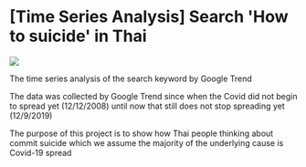 # [Time Series Analysis] Search 'How to suicide' in Thai

![](https://i.ibb.co/tmt9ZZF/BFFA88-E7-C35-C-4236-8-AD0-91-A8179-A9-FB8.jpg)

The time series analysis of the search keyword by Google Trend 

The data was collected by Google Trend since when the Covid did not begin to spread yet (12/12/2008) until now that still does not stop spreading yet (12/9/2019)

The purpose of this project is to show how Thai people thinking about commit suicide which we assume the majority of the underlying cause is Covid-19 spread
